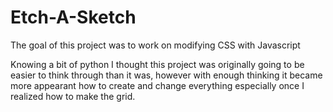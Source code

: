 # Etch-A-Sketch


The goal of this project was to work on modifying CSS with Javascript

Knowing a bit of python I thought this project was originally going to be easier to think through than it was, however with enough thinking it became more appearant how to create and change everything especially once I realized how to make the grid.
